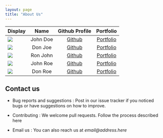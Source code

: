 ```yaml
---
layout: page
title: "About Us"
---
```


Display | Name | Github Profile | Portfolio 
--------|:----:|:--------------:|:---------:
![](https://via.placeholder.com/100.png?text=Photo) | John Doe | [Github](https://github.com/) | [Portfolio](team/johndoe.md)
![](https://via.placeholder.com/100.png?text=Photo) | Don Joe | [Github](https://github.com/) | [Portfolio](team/johndoe.md)
![](https://via.placeholder.com/100.png?text=Photo) | Ron John | [Github](https://github.com/) | [Portfolio](team/johndoe.md)
![](https://via.placeholder.com/100.png?text=Photo) | John Roe | [Github](https://github.com/) | [Portfolio](team/johndoe.md)
![](https://via.placeholder.com/100.png?text=Photo) | Don Roe | [Github](https://github.com/) | [Portfolio](team/johndoe.md)

## Contact us

- Bug reports and suggestions : Post in our issue tracker if you noticed bugs or have suggestions on how to improve.

- Contributing : We welcome pull requests. Follow the process described here

- Email us : You can also reach us at _email@address.here_

